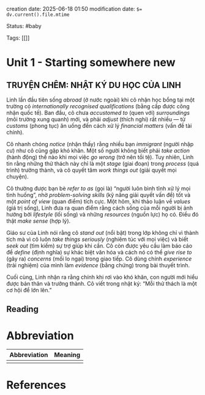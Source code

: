 creation date: 2025-06-18 01:50
modification date: `$= dv.current().file.mtime`

Status: #baby 

Tags: [[]]

# Unit 1 - Starting somewhere new
## **TRUYỆN CHÊM: NHẬT KÝ DU HỌC CỦA LINH**

Linh lần đầu tiên sống *abroad* (ở nước ngoài) khi cô nhận học bổng tại một trường có *internationally recognised qualifications* (bằng cấp được công nhận quốc tế). Ban đầu, cô chưa *accustomed to* (quen với) *surroundings* (môi trường xung quanh) mới, và phải *adjust* (thích nghi) rất nhiều — từ *customs* (phong tục) ăn uống đến cách xử lý *financial matters* (vấn đề tài chính).

Cô nhanh chóng *notice* (nhận thấy) rằng nhiều bạn *immigrant* (người nhập cư) như cô cũng gặp khó khăn. Một số người không biết phải *take action* (hành động) thế nào khi mọi việc *go wrong* (trở nên tồi tệ). Tuy nhiên, Linh tin rằng những thử thách này chỉ là một *stage* (giai đoạn) trong *process* (quá trình) trưởng thành, và cô quyết tâm *work things out* (giải quyết mọi chuyện).

Cô thường được bạn bè *refer to as* (gọi là) “người luôn bình tĩnh xử lý mọi tình huống”, nhờ *problem-solving skills* (kỹ năng giải quyết vấn đề) tốt và một *point of view* (quan điểm) tích cực. Một hôm, khi thảo luận về *values* (giá trị sống), Linh đưa ra quan điểm rằng cách sống của mỗi người bị ảnh hưởng bởi *lifestyle* (lối sống) và những *resources* (nguồn lực) họ có. Điều đó thật *make sense* (hợp lý).

Giáo sư của Linh nói rằng cô *stand out* (nổi bật) trong lớp không chỉ vì thành tích mà vì cô luôn *take things seriously* (nghiêm túc với mọi việc) và biết *seek out* (tìm kiếm) sự trợ giúp khi cần. Cô còn được yêu cầu làm báo cáo để *define* (định nghĩa) sự khác biệt văn hóa và cách nó có thể *give rise to* (gây ra) *concerns* (mối lo ngại) trong giao tiếp. Cô dùng chính *experience* (trải nghiệm) của mình làm *evidence* (bằng chứng) trong bài thuyết trình.

Cuối cùng, Linh nhận ra rằng chính khi rơi vào khó khăn, con người mới hiểu được bản thân và trưởng thành. Cô viết trong nhật ký: “Mỗi thử thách là một cơ hội để lớn lên.”

## Reading













# Abbreviation

| Abbreviation | Meaning |
| ------------ | ------- |
|              |         |


# References